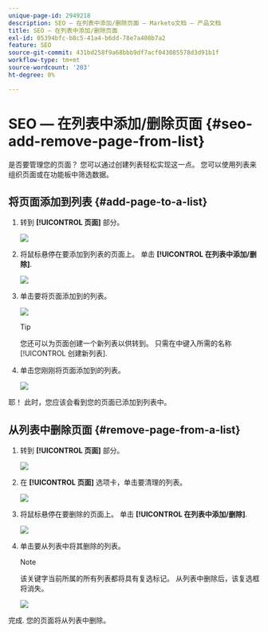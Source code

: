 ```yaml
---
unique-page-id: 2949218
description: SEO — 在列表中添加/删除页面 — Marketo文档 — 产品文档
title: SEO — 在列表中添加/删除页面
exl-id: 05394bfc-b8c5-41a4-b6dd-78e7a408b7a2
feature: SEO
source-git-commit: 431bd258f9a68bbb9df7acf043085578d3d91b1f
workflow-type: tm+mt
source-wordcount: '203'
ht-degree: 0%

---
```


# SEO — 在列表中添加/删除页面 {#seo-add-remove-page-from-list}

是否要管理您的页面？ 您可以通过创建列表轻松实现这一点。 您可以使用列表来组织页面或在功能板中筛选数据。

## 将页面添加到列表 {#add-page-to-a-list}

1. 转到 **[!UICONTROL 页面]** 部分。

   ![](assets/image2014-9-18-13-3a2-3a49.png)

1. 将鼠标悬停在要添加到列表的页面上。 单击 **[!UICONTROL 在列表中添加/删除]**.

   ![](assets/image2014-9-18-13-3a2-3a53.png)

1. 单击要将页面添加到的列表。

   ![](assets/image2014-9-18-13-3a3-3a13.png)

   >[!TIP]
   >
   >您还可以为页面创建一个新列表以供转到。 只需在中键入所需的名称 [!UICONTROL 创建新列表].

1. 单击您刚刚将页面添加到的列表。

   ![](assets/image2014-9-18-13-3a3-3a40.png)

耶！ 此时，您应该会看到您的页面已添加到列表中。

## 从列表中删除页面 {#remove-page-from-a-list}

1. 转到 **[!UICONTROL 页面]** 部分。

   ![](assets/image2014-9-18-13-3a3-3a45.png)

1. 在 **[!UICONTROL 页面]** 选项卡，单击要清理的列表。

   ![](assets/image2014-9-18-13-3a3-3a59.png)

1. 将鼠标悬停在要删除的页面上。 单击 **[!UICONTROL 在列表中添加/删除]**.

   ![](assets/image2014-9-18-13-3a4-3a3.png)

1. 单击要从列表中将其删除的列表。

   >[!NOTE]
   >
   >该关键字当前所属的所有列表都将具有复选标记。 从列表中删除后，该复选框将消失。

   ![](assets/image2014-9-18-13-3a5-3a40.png)

完成. 您的页面将从列表中删除。

